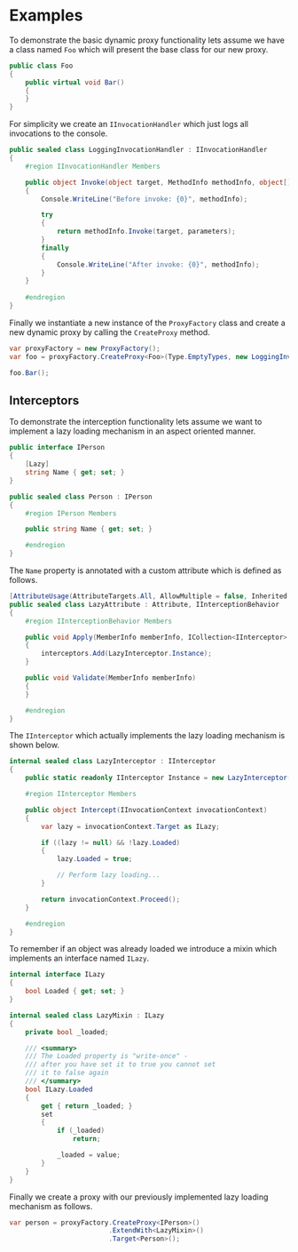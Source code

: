 # Examples

To demonstrate the basic dynamic proxy functionality lets assume we have a class named `Foo` which will present the base class for our new proxy.

```csharp
public class Foo
{
    public virtual void Bar()
    {
    }
}
```

For simplicity we create an `IInvocationHandler` which just logs all invocations to the console.

```csharp
public sealed class LoggingInvocationHandler : IInvocationHandler
{
    #region IInvocationHandler Members

    public object Invoke(object target, MethodInfo methodInfo, object[] parameters)
    {
        Console.WriteLine("Before invoke: {0}", methodInfo);

        try
        {
            return methodInfo.Invoke(target, parameters);
        }
        finally
        {
            Console.WriteLine("After invoke: {0}", methodInfo);
        }
    }
 
    #endregion
}
```

Finally we instantiate a new instance of the `ProxyFactory` class and create a new dynamic proxy by calling the `CreateProxy` method.

```csharp
var proxyFactory = new ProxyFactory();
var foo = proxyFactory.CreateProxy<Foo>(Type.EmptyTypes, new LoggingInvocationHandler());

foo.Bar();
```

## Interceptors

To demonstrate the interception functionality lets assume we want to implement a lazy loading mechanism in an aspect oriented manner.

```csharp
public interface IPerson
{
    [Lazy]
    string Name { get; set; }
}

public sealed class Person : IPerson
{
    #region IPerson Members

    public string Name { get; set; }

    #endregion
}
```

The `Name` property is annotated with a custom attribute which is defined as follows.

```csharp
[AttributeUsage(AttributeTargets.All, AllowMultiple = false, Inherited = false)]
public sealed class LazyAttribute : Attribute, IInterceptionBehavior
{
    #region IInterceptionBehavior Members

    public void Apply(MemberInfo memberInfo, ICollection<IInterceptor> interceptors)
    {
        interceptors.Add(LazyInterceptor.Instance);
    }

    public void Validate(MemberInfo memberInfo)
    {
    }

    #endregion
}
```

The `IInterceptor` which actually implements the lazy loading mechanism is shown below.

```csharp
internal sealed class LazyInterceptor : IInterceptor
{
    public static readonly IInterceptor Instance = new LazyInterceptor();

    #region IInterceptor Members

    public object Intercept(IInvocationContext invocationContext)
    {
        var lazy = invocationContext.Target as ILazy;

        if ((lazy != null) && !lazy.Loaded)
        {
            lazy.Loaded = true;

            // Perform lazy loading...
        }

        return invocationContext.Proceed();
    }

    #endregion
}
```

To remember if an object was already loaded we introduce a mixin which implements an interface named `ILazy`.

```csharp
internal interface ILazy
{
    bool Loaded { get; set; }
}

internal sealed class LazyMixin : ILazy
{
    private bool _loaded;

    /// <summary>
    /// The Loaded property is "write-once" -
    /// after you have set it to true you cannot set
    /// it to false again
    /// </summary>
    bool ILazy.Loaded
    {
        get { return _loaded; }
        set
        {
            if (_loaded)
                return;

            _loaded = value;
        }
    }
}
```

Finally we create a proxy with our previously implemented lazy loading mechanism as follows.

```csharp
var person = proxyFactory.CreateProxy<IPerson>()
                         .ExtendWith<LazyMixin>()
                         .Target<Person>();


```
